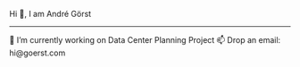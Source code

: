 Hi 👋, I am André Görst
<hr> 
🔭 I’m currently working on Data Center Planning Project
📫 Drop an email: hi@goerst.com
